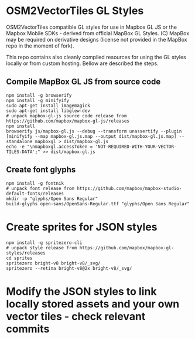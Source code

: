 # OSM2VectorTiles GL Styles

OSM2VectorTiles compatible GL styles for use in Mapbox GL JS or the Mapbox Mobile SDKs - derived from official MapBox GL Styles.
(C) MapBox may be required on derivative designs (license not provided in the MapBox repo in the moment of fork).

This repo contains also cleanly compiled resources for using the GL styles locally or from custom hosting. Bellow are described the steps.

## Compile MapBox GL JS from source code

    npm install -g browserify
    npm install -g minifyify
    sudo apt-get install imagemagick
    sudo apt-get install libglew-dev
    # unpack mapbox-gl-js source code release from https://github.com/mapbox/mapbox-gl-js/releases
    npm install
    browserify js/mapbox-gl.js --debug --transform unassertify --plugin [minifyify --map mapbox-gl.js.map --output dist/mapbox-gl.js.map] --standalone mapboxgl > dist/mapbox-gl.js
    echo -e "\nmapboxgl.accessToken = 'NOT-REQUIRED-WITH-YOUR-VECTOR-TILES-DATA';" >> dist/mapbox-gl.js

## Create font glyphs

    npm install -g fontnik
    # unpack font release from https://github.com/mapbox/mapbox-studio-default-fonts/releases
    mkdir -p "glyphs/Open Sans Regular"
    build-glyphs open-sans/OpenSans-Regular.ttf "glyphs/Open Sans Regular"

# Create sprites for JSON styles

    npm install -g spritezero-cli
    # unpack style release from https://github.com/mapbox/mapbox-gl-styles/releases
    cd sprites
    spritezero bright-v8 bright-v8/_svg/
    spritezero --retina bright-v8@2x bright-v8/_svg/

# Modify the JSON styles to link locally stored assets and your own vector tiles - check relevant commits
